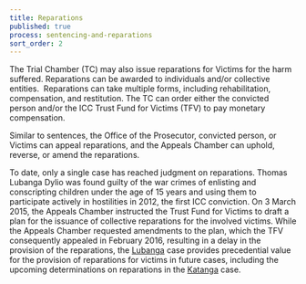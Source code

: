 ```yaml
---
title: Reparations
published: true
process: sentencing-and-reparations
sort_order: 2
---
```



The Trial Chamber (TC) may also issue reparations for Victims for the harm suffered. Reparations can be awarded to individuals and/or collective entities.&nbsp; Reparations can take multiple forms, including rehabilitation, compensation, and restitution. The TC can order either the convicted person and/or the ICC Trust Fund for Victims (TFV) to pay monetary compensation.

Similar to sentences, the Office of the Prosecutor, convicted person, or Victims can appeal reparations, and the Appeals Chamber can uphold, reverse, or amend the reparations.

To date, only a single case has reached judgment on reparations. Thomas Lubanga Dylio was found guilty of the war crimes of enlisting and conscripting children under the age of 15 years and using them to participate actively in hostilities in 2012, the first ICC conviction. On 3 March 2015, the Appeals Chamber instructed the Trust Fund for Victims to draft a plan for the issuance of collective reparations for the involved victims. While the Appeals Chamber requested amendments to the plan, which the TFV consequently appealed in February 2016, resulting in a delay in the provision of the reparations, the [Lubanga](https://www.icc-cpi.int/drc/lubanga) case provides precedential value for the provision of reparations for victims in future cases, including the upcoming determinations on reparations in the [Katanga](https://www.icc-cpi.int/drc/katanga) case.